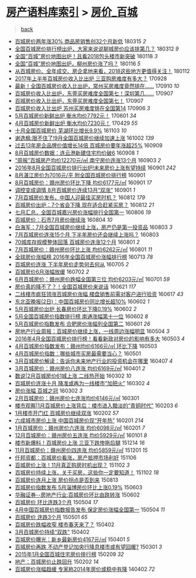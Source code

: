 [房产语料库索引](../../README.md)  > [房价_百城](房价_百城.md)
====
> [back](../README.md)

- [百城房价两年涨30% 商品房销售创32个月新低](http://jkwz.applinzi.com/ittc/7080718756005544977.html#%E7%99%BE%E5%9F%8E%E6%88%BF%E4%BB%B7%E4%B8%A4%E5%B9%B4%E6%B6%A830%25+%E5%95%86%E5%93%81%E6%88%BF%E9%94%80%E5%94%AE%E5%88%9B32%E4%B8%AA%E6%9C%88%E6%96%B0%E4%BD%8E) 180315 *2* 
- [全国百城房价排行榜出炉，大家来说说聊城房价应该排第几？](http://jkwz.applinzi.com/ittc/7079677938750718993.html#%E5%85%A8%E5%9B%BD%E7%99%BE%E5%9F%8E%E6%88%BF%E4%BB%B7%E6%8E%92%E8%A1%8C%E6%A6%9C%E5%87%BA%E7%82%89%EF%BC%8C%E5%A4%A7%E5%AE%B6%E6%9D%A5%E8%AF%B4%E8%AF%B4%E8%81%8A%E5%9F%8E%E6%88%BF%E4%BB%B7%E5%BA%94%E8%AF%A5%E6%8E%92%E7%AC%AC%E5%87%A0%EF%BC%9F) 180312 *9* 
- [全国“百城”房价地图出炉！且看2018包头楼市新突破](http://jkwz.applinzi.com/ittc/7059870119977550855.html#%E5%85%A8%E5%9B%BD%E2%80%9C%E7%99%BE%E5%9F%8E%E2%80%9D%E6%88%BF%E4%BB%B7%E5%9C%B0%E5%9B%BE%E5%87%BA%E7%82%89%EF%BC%81%E4%B8%94%E7%9C%8B2018%E5%8C%85%E5%A4%B4%E6%A5%BC%E5%B8%82%E6%96%B0%E7%AA%81%E7%A0%B4) 180118 *3* 
- [全国“百城”房价地图出炉，柳州房价涨了吗？](http://jkwz.applinzi.com/ittc/7059245379072033803.html#%E5%85%A8%E5%9B%BD%E2%80%9C%E7%99%BE%E5%9F%8E%E2%80%9D%E6%88%BF%E4%BB%B7%E5%9C%B0%E5%9B%BE%E5%87%BA%E7%82%89%EF%BC%8C%E6%9F%B3%E5%B7%9E%E6%88%BF%E4%BB%B7%E6%B6%A8%E4%BA%86%E5%90%97%EF%BC%9F) 180116 *5* 
- [从百城房价、全年成交、房企拿地来看，2018这些地方更值得关注！](http://jkwz.applinzi.com/ittc/7057750025017230343.html#%E4%BB%8E%E7%99%BE%E5%9F%8E%E6%88%BF%E4%BB%B7%E3%80%81%E5%85%A8%E5%B9%B4%E6%88%90%E4%BA%A4%E3%80%81%E6%88%BF%E4%BC%81%E6%8B%BF%E5%9C%B0%E6%9D%A5%E7%9C%8B%EF%BC%8C2018%E8%BF%99%E4%BA%9B%E5%9C%B0%E6%96%B9%E6%9B%B4%E5%80%BC%E5%BE%97%E5%85%B3%E6%B3%A8%EF%BC%81) 180112  
- [2017年上半年百城房价收入比出炉 三亚购房难度有多大？](http://jkwz.applinzi.com/ittc/7018270941879223313.html#2017%E5%B9%B4%E4%B8%8A%E5%8D%8A%E5%B9%B4%E7%99%BE%E5%9F%8E%E6%88%BF%E4%BB%B7%E6%94%B6%E5%85%A5%E6%AF%94%E5%87%BA%E7%82%89+%E4%B8%89%E4%BA%9A%E8%B4%AD%E6%88%BF%E9%9A%BE%E5%BA%A6%E6%9C%89%E5%A4%9A%E5%A4%A7%EF%BC%9F) 170928  
- [最新！全国百城房价收入比出炉，常州买房难度竟然排在……](http://jkwz.applinzi.com/ittc/7011748619991122960.html#%E6%9C%80%E6%96%B0%EF%BC%81%E5%85%A8%E5%9B%BD%E7%99%BE%E5%9F%8E%E6%88%BF%E4%BB%B7%E6%94%B6%E5%85%A5%E6%AF%94%E5%87%BA%E7%82%89%EF%BC%8C%E5%B8%B8%E5%B7%9E%E4%B9%B0%E6%88%BF%E9%9A%BE%E5%BA%A6%E7%AB%9F%E7%84%B6%E6%8E%92%E5%9C%A8%E2%80%A6%E2%80%A6) 170910 *10* 
- [百城房价收入比出炉，东莞买房难度全国第七！深圳第几……](http://jkwz.applinzi.com/ittc/7010523030890218512.html#%E7%99%BE%E5%9F%8E%E6%88%BF%E4%BB%B7%E6%94%B6%E5%85%A5%E6%AF%94%E5%87%BA%E7%82%89%EF%BC%8C%E4%B8%9C%E8%8E%9E%E4%B9%B0%E6%88%BF%E9%9A%BE%E5%BA%A6%E5%85%A8%E5%9B%BD%E7%AC%AC%E4%B8%83%EF%BC%81%E6%B7%B1%E5%9C%B3%E7%AC%AC%E5%87%A0%E2%80%A6%E2%80%A6) 170907  
- [百城房价收入比出炉，东莞买房难度全国第七！](http://jkwz.applinzi.com/ittc/7010465816892670992.html#%E7%99%BE%E5%9F%8E%E6%88%BF%E4%BB%B7%E6%94%B6%E5%85%A5%E6%AF%94%E5%87%BA%E7%82%89%EF%BC%8C%E4%B8%9C%E8%8E%9E%E4%B9%B0%E6%88%BF%E9%9A%BE%E5%BA%A6%E5%85%A8%E5%9B%BD%E7%AC%AC%E4%B8%83%EF%BC%81) 170907  
- [百城房价收入比出炉 苏州买房难度排在全国第14](http://jkwz.applinzi.com/ittc/7010126381667845137.html#%E7%99%BE%E5%9F%8E%E6%88%BF%E4%BB%B7%E6%94%B6%E5%85%A5%E6%AF%94%E5%87%BA%E7%82%89+%E8%8B%8F%E5%B7%9E%E4%B9%B0%E6%88%BF%E9%9A%BE%E5%BA%A6%E6%8E%92%E5%9C%A8%E5%85%A8%E5%9B%BD%E7%AC%AC14) 170906 *3* 
- [5月百城房价新鲜出炉 衡水均价7792元！](http://jkwz.applinzi.com/ittc/6974277057457423365.html#5%E6%9C%88%E7%99%BE%E5%9F%8E%E6%88%BF%E4%BB%B7%E6%96%B0%E9%B2%9C%E5%87%BA%E7%82%89+%E8%A1%A1%E6%B0%B4%E5%9D%87%E4%BB%B77792%E5%85%83%EF%BC%81) 170601 *34* 
- [4月百城房价新鲜出炉 衡水均价7230元！](http://jkwz.applinzi.com/ittc/6961900517105075204.html#4%E6%9C%88%E7%99%BE%E5%9F%8E%E6%88%BF%E4%BB%B7%E6%96%B0%E9%B2%9C%E5%87%BA%E7%82%89+%E8%A1%A1%E6%B0%B4%E5%9D%87%E4%BB%B77230%E5%85%83%EF%BC%81) 170429 *55* 
- [十月全国百城房价 芜湖环比增长9.9%](http://jkwz.applinzi.com/ittc/6896292314133038085.html#%E5%8D%81%E6%9C%88%E5%85%A8%E5%9B%BD%E7%99%BE%E5%9F%8E%E6%88%BF%E4%BB%B7+%E8%8A%9C%E6%B9%96%E7%8E%AF%E6%AF%94%E5%A2%9E%E9%95%BF9.9%25) 161103 *10* 
- [谢逸枫:限不住了!9月全国百城房价继续加速上涨](http://jkwz.applinzi.com/ittc/6884536019977765892.html#%E8%B0%A2%E9%80%B8%E6%9E%AB%3A%E9%99%90%E4%B8%8D%E4%BD%8F%E4%BA%86%219%E6%9C%88%E5%85%A8%E5%9B%BD%E7%99%BE%E5%9F%8E%E6%88%BF%E4%BB%B7%E7%BB%A7%E7%BB%AD%E5%8A%A0%E9%80%9F%E4%B8%8A%E6%B6%A8) 161002 *139* 
- [过去13年房企品牌价值增长14倍 百城房价要年涨超25%](http://jkwz.applinzi.com/ittc/6875788382298440708.html#%E8%BF%87%E5%8E%BB13%E5%B9%B4%E6%88%BF%E4%BC%81%E5%93%81%E7%89%8C%E4%BB%B7%E5%80%BC%E5%A2%9E%E9%95%BF14%E5%80%8D+%E7%99%BE%E5%9F%8E%E6%88%BF%E4%BB%B7%E8%A6%81%E5%B9%B4%E6%B6%A8%E8%B6%8525%25) 160909  
- [8月百城房价数据：连云港新建住宅均价破6](http://jkwz.applinzi.com/ittc/6875446331073627140.html#8%E6%9C%88%E7%99%BE%E5%9F%8E%E6%88%BF%E4%BB%B7%E6%95%B0%E6%8D%AE%EF%BC%9A%E8%BF%9E%E4%BA%91%E6%B8%AF%E6%96%B0%E5%BB%BA%E4%BD%8F%E5%AE%85%E5%9D%87%E4%BB%B7%E7%A0%B46) 160908 *1* 
- [“周报”百城房产均价12270元/㎡  南宁房价连涨13个月](http://jkwz.applinzi.com/ittc/6873590044027257860.html#%E2%80%9C%E5%91%A8%E6%8A%A5%E2%80%9D%E7%99%BE%E5%9F%8E%E6%88%BF%E4%BA%A7%E5%9D%87%E4%BB%B712270%E5%85%83%2F%E3%8E%A1++%E5%8D%97%E5%AE%81%E6%88%BF%E4%BB%B7%E8%BF%9E%E6%B6%A813%E4%B8%AA%E6%9C%88) 160903 *2* 
- [2016年8月全国百城房价排行出炉!未来房价上涨有望持续](http://jkwz.applinzi.com/ittc/6872880208851502084.html#2016%E5%B9%B48%E6%9C%88%E5%85%A8%E5%9B%BD%E7%99%BE%E5%9F%8E%E6%88%BF%E4%BB%B7%E6%8E%92%E8%A1%8C%E5%87%BA%E7%82%89%21%E6%9C%AA%E6%9D%A5%E6%88%BF%E4%BB%B7%E4%B8%8A%E6%B6%A8%E6%9C%89%E6%9C%9B%E6%8C%81%E7%BB%AD) 160901 *242* 
- [8月湛江房价为7016元/平 附全国百城房价排行榜](http://jkwz.applinzi.com/ittc/6872856811543200772.html#8%E6%9C%88%E6%B9%9B%E6%B1%9F%E6%88%BF%E4%BB%B7%E4%B8%BA7016%E5%85%83%2F%E5%B9%B3+%E9%99%84%E5%85%A8%E5%9B%BD%E7%99%BE%E5%9F%8E%E6%88%BF%E4%BB%B7%E6%8E%92%E8%A1%8C%E6%A6%9C) 160901  
- [8月百城房价：赣州房价环比下降 均价6177元/㎡](http://jkwz.applinzi.com/ittc/6872840640316048389.html#8%E6%9C%88%E7%99%BE%E5%9F%8E%E6%88%BF%E4%BB%B7%EF%BC%9A%E8%B5%A3%E5%B7%9E%E6%88%BF%E4%BB%B7%E7%8E%AF%E6%AF%94%E4%B8%8B%E9%99%8D+%E5%9D%87%E4%BB%B76177%E5%85%83%2F%E3%8E%A1) 160901 *17* 
- [调控变成调情 8月百城房价连续13月“双涨”](http://jkwz.applinzi.com/ittc/6872838488688428036.html#%E8%B0%83%E6%8E%A7%E5%8F%98%E6%88%90%E8%B0%83%E6%83%85+8%E6%9C%88%E7%99%BE%E5%9F%8E%E6%88%BF%E4%BB%B7%E8%BF%9E%E7%BB%AD13%E6%9C%88%E2%80%9C%E5%8F%8C%E6%B6%A8%E2%80%9D) 160901 *1* 
- [7月百城房价发布，中国人迎最佳买房时机？](http://jkwz.applinzi.com/ittc/6865587143614923780.html#7%E6%9C%88%E7%99%BE%E5%9F%8E%E6%88%BF%E4%BB%B7%E5%8F%91%E5%B8%83%EF%BC%8C%E4%B8%AD%E5%9B%BD%E4%BA%BA%E8%BF%8E%E6%9C%80%E4%BD%B3%E4%B9%B0%E6%88%BF%E6%97%B6%E6%9C%BA%EF%BC%9F) 160812 *179* 
- [百城房价出炉：7个省会下降 现在适合赶紧买房？](http://jkwz.applinzi.com/ittc/6865452308892222468.html#%E7%99%BE%E5%9F%8E%E6%88%BF%E4%BB%B7%E5%87%BA%E7%82%89%EF%BC%9A7%E4%B8%AA%E7%9C%81%E4%BC%9A%E4%B8%8B%E9%99%8D+%E7%8E%B0%E5%9C%A8%E9%80%82%E5%90%88%E8%B5%B6%E7%B4%A7%E4%B9%B0%E6%88%BF%EF%BC%9F) 160812 *21* 
- [七月汇总，全国百城嘉兴房价涨幅排行全国第一](http://jkwz.applinzi.com/ittc/6863261573417796612.html#%E4%B8%83%E6%9C%88%E6%B1%87%E6%80%BB%EF%BC%8C%E5%85%A8%E5%9B%BD%E7%99%BE%E5%9F%8E%E5%98%89%E5%85%B4%E6%88%BF%E4%BB%B7%E6%B6%A8%E5%B9%85%E6%8E%92%E8%A1%8C%E5%85%A8%E5%9B%BD%E7%AC%AC%E4%B8%80) 160806 *19* 
- [百城房价：石市7月房价继续涨](http://jkwz.applinzi.com/ittc/6862418444502434821.html#%E7%99%BE%E5%9F%8E%E6%88%BF%E4%BB%B7%EF%BC%9A%E7%9F%B3%E5%B8%827%E6%9C%88%E6%88%BF%E4%BB%B7%E7%BB%A7%E7%BB%AD%E6%B6%A8) 160804 *10* 
- [白海军：7月全国百城房价继续上涨，房产仍是第一投资品](http://jkwz.applinzi.com/ittc/6861852906478896133.html#%E7%99%BD%E6%B5%B7%E5%86%9B%EF%BC%9A7%E6%9C%88%E5%85%A8%E5%9B%BD%E7%99%BE%E5%9F%8E%E6%88%BF%E4%BB%B7%E7%BB%A7%E7%BB%AD%E4%B8%8A%E6%B6%A8%EF%BC%8C%E6%88%BF%E4%BA%A7%E4%BB%8D%E6%98%AF%E7%AC%AC%E4%B8%80%E6%8A%95%E8%B5%84%E5%93%81) 160803 *3* 
- [7月百城房价连涨15个月 下半年房价还会继续上涨吗？](http://jkwz.applinzi.com/ittc/6862052643752641541.html#7%E6%9C%88%E7%99%BE%E5%9F%8E%E6%88%BF%E4%BB%B7%E8%BF%9E%E6%B6%A815%E4%B8%AA%E6%9C%88+%E4%B8%8B%E5%8D%8A%E5%B9%B4%E6%88%BF%E4%BB%B7%E8%BF%98%E4%BC%9A%E7%BB%A7%E7%BB%AD%E4%B8%8A%E6%B6%A8%E5%90%97%EF%BC%9F) 160803  
- [70城库存规模整体回落 百城房价连涨12个月](http://jkwz.applinzi.com/ittc/6861396027038499845.html#70%E5%9F%8E%E5%BA%93%E5%AD%98%E8%A7%84%E6%A8%A1%E6%95%B4%E4%BD%93%E5%9B%9E%E8%90%BD+%E7%99%BE%E5%9F%8E%E6%88%BF%E4%BB%B7%E8%BF%9E%E6%B6%A812%E4%B8%AA%E6%9C%88) 160801 *2* 
- [7月百城房价：赣州房价环比上涨 均价6262元/㎡](http://jkwz.applinzi.com/ittc/6861337057259160580.html#7%E6%9C%88%E7%99%BE%E5%9F%8E%E6%88%BF%E4%BB%B7%EF%BC%9A%E8%B5%A3%E5%B7%9E%E6%88%BF%E4%BB%B7%E7%8E%AF%E6%AF%94%E4%B8%8A%E6%B6%A8+%E5%9D%87%E4%BB%B76262%E5%85%83%2F%E3%8E%A1) 160801 *11* 
- [全球房价涨幅榜 2016年全国百城房价涨幅排行榜](http://jkwz.applinzi.com/ittc/6854387037716874244.html#%E5%85%A8%E7%90%83%E6%88%BF%E4%BB%B7%E6%B6%A8%E5%B9%85%E6%A6%9C+2016%E5%B9%B4%E5%85%A8%E5%9B%BD%E7%99%BE%E5%9F%8E%E6%88%BF%E4%BB%B7%E6%B6%A8%E5%B9%85%E6%8E%92%E8%A1%8C%E6%A6%9C) 160713 *78* 
- [百城房价连涨 下半年房价走势何去何从](http://jkwz.applinzi.com/ittc/6851287260531786757.html#%E7%99%BE%E5%9F%8E%E6%88%BF%E4%BB%B7%E8%BF%9E%E6%B6%A8+%E4%B8%8B%E5%8D%8A%E5%B9%B4%E6%88%BF%E4%BB%B7%E8%B5%B0%E5%8A%BF%E4%BD%95%E5%8E%BB%E4%BD%95%E4%BB%8E) 160705 *2* 
- [百城房价6月涨幅放缓](http://jkwz.applinzi.com/ittc/6850211697025090565.html#%E7%99%BE%E5%9F%8E%E6%88%BF%E4%BB%B76%E6%9C%88%E6%B6%A8%E5%B9%85%E6%94%BE%E7%BC%93) 160702 *2* 
- [6月百城房价：赣州房价跌幅全国第三位 均价6203元/㎡](http://jkwz.applinzi.com/ittc/6849825793634731012.html#6%E6%9C%88%E7%99%BE%E5%9F%8E%E6%88%BF%E4%BB%B7%EF%BC%9A%E8%B5%A3%E5%B7%9E%E6%88%BF%E4%BB%B7%E8%B7%8C%E5%B9%85%E5%85%A8%E5%9B%BD%E7%AC%AC%E4%B8%89%E4%BD%8D+%E5%9D%87%E4%BB%B76203%E5%85%83%2F%E3%8E%A1) 160701 *59* 
- [房价真的降不了？！全国百城房价来说话](http://jkwz.applinzi.com/ittc/6846222682408092677.html#%E6%88%BF%E4%BB%B7%E7%9C%9F%E7%9A%84%E9%99%8D%E4%B8%8D%E4%BA%86%EF%BC%9F%EF%BC%81%E5%85%A8%E5%9B%BD%E7%99%BE%E5%9F%8E%E6%88%BF%E4%BB%B7%E6%9D%A5%E8%AF%B4%E8%AF%9D) 160621 *117* 
- [二线楼市疯狂领涨百城房价涨幅 楼盘销售前需对客户进行验资](http://jkwz.applinzi.com/ittc/6844714841214026757.html#%E4%BA%8C%E7%BA%BF%E6%A5%BC%E5%B8%82%E7%96%AF%E7%8B%82%E9%A2%86%E6%B6%A8%E7%99%BE%E5%9F%8E%E6%88%BF%E4%BB%B7%E6%B6%A8%E5%B9%85+%E6%A5%BC%E7%9B%98%E9%94%80%E5%94%AE%E5%89%8D%E9%9C%80%E5%AF%B9%E5%AE%A2%E6%88%B7%E8%BF%9B%E8%A1%8C%E9%AA%8C%E8%B5%84) 160617 *43* 
- [东北亚晚报(2日)：中国百城房价同比增长超10%](http://jkwz.applinzi.com/ittc/6839259856804250629.html#%E4%B8%9C%E5%8C%97%E4%BA%9A%E6%99%9A%E6%8A%A5%282%E6%97%A5%29%EF%BC%9A%E4%B8%AD%E5%9B%BD%E7%99%BE%E5%9F%8E%E6%88%BF%E4%BB%B7%E5%90%8C%E6%AF%94%E5%A2%9E%E9%95%BF%E8%B6%8510%25) 160602 *1* 
- [5月百城房价出炉 长春房价环比下降0.19%](http://jkwz.applinzi.com/ittc/6839066567027196933.html#5%E6%9C%88%E7%99%BE%E5%9F%8E%E6%88%BF%E4%BB%B7%E5%87%BA%E7%82%89+%E9%95%BF%E6%98%A5%E6%88%BF%E4%BB%B7%E7%8E%AF%E6%AF%94%E4%B8%8B%E9%99%8D0.19%25) 160602 *2* 
- [5月全国百城房价指数排行榜 南通涨幅第十一位](http://jkwz.applinzi.com/ittc/6839051579357135876.html#5%E6%9C%88%E5%85%A8%E5%9B%BD%E7%99%BE%E5%9F%8E%E6%88%BF%E4%BB%B7%E6%8C%87%E6%95%B0%E6%8E%92%E8%A1%8C%E6%A6%9C+%E5%8D%97%E9%80%9A%E6%B6%A8%E5%B9%85%E7%AC%AC%E5%8D%81%E4%B8%80%E4%BD%8D) 160602 *8* 
- [5月百城房价指数发布 合肥房价涨幅列全国第二](http://jkwz.applinzi.com/ittc/6838685217652737028.html#5%E6%9C%88%E7%99%BE%E5%9F%8E%E6%88%BF%E4%BB%B7%E6%8C%87%E6%95%B0%E5%8F%91%E5%B8%83+%E5%90%88%E8%82%A5%E6%88%BF%E4%BB%B7%E6%B6%A8%E5%B9%85%E5%88%97%E5%85%A8%E5%9B%BD%E7%AC%AC%E4%BA%8C) 160601 *26* 
- [房地产行业周报：百城房价继续上涨，一线周边涨幅明显](http://jkwz.applinzi.com/ittc/6828363685088986117.html#%E6%88%BF%E5%9C%B0%E4%BA%A7%E8%A1%8C%E4%B8%9A%E5%91%A8%E6%8A%A5%EF%BC%9A%E7%99%BE%E5%9F%8E%E6%88%BF%E4%BB%B7%E7%BB%A7%E7%BB%AD%E4%B8%8A%E6%B6%A8%EF%BC%8C%E4%B8%80%E7%BA%BF%E5%91%A8%E8%BE%B9%E6%B6%A8%E5%B9%85%E6%98%8E%E6%98%BE) 160504 *3* 
- [2016年4月全国百城房价排行榜！看看新政对房价的影响有多大](http://jkwz.applinzi.com/ittc/6828118883336455173.html#2016%E5%B9%B44%E6%9C%88%E5%85%A8%E5%9B%BD%E7%99%BE%E5%9F%8E%E6%88%BF%E4%BB%B7%E6%8E%92%E8%A1%8C%E6%A6%9C%EF%BC%81%E7%9C%8B%E7%9C%8B%E6%96%B0%E6%94%BF%E5%AF%B9%E6%88%BF%E4%BB%B7%E7%9A%84%E5%BD%B1%E5%93%8D%E6%9C%89%E5%A4%9A%E5%A4%A7) 160503 *4* 
- [4月百城房价指数发布：赣州均价6166元/㎡ 环比下降](http://jkwz.applinzi.com/ittc/6828005919929402372.html#4%E6%9C%88%E7%99%BE%E5%9F%8E%E6%88%BF%E4%BB%B7%E6%8C%87%E6%95%B0%E5%8F%91%E5%B8%83%EF%BC%9A%E8%B5%A3%E5%B7%9E%E5%9D%87%E4%BB%B76166%E5%85%83%2F%E3%8E%A1+%E7%8E%AF%E6%AF%94%E4%B8%8B%E9%99%8D) 160503  
- [4月百城房价指数：哪些城市买房最需要当心？](http://jkwz.applinzi.com/ittc/6827372297518056453.html#4%E6%9C%88%E7%99%BE%E5%9F%8E%E6%88%BF%E4%BB%B7%E6%8C%87%E6%95%B0%EF%BC%9A%E5%93%AA%E4%BA%9B%E5%9F%8E%E5%B8%82%E4%B9%B0%E6%88%BF%E6%9C%80%E9%9C%80%E8%A6%81%E5%BD%93%E5%BF%83%EF%BC%9F) 160501  
- [3月百城房价解读：告诉你未来地产行业的投资机会在哪里](http://jkwz.applinzi.com/ittc/6818295210702275589.html#3%E6%9C%88%E7%99%BE%E5%9F%8E%E6%88%BF%E4%BB%B7%E8%A7%A3%E8%AF%BB%EF%BC%9A%E5%91%8A%E8%AF%89%E4%BD%A0%E6%9C%AA%E6%9D%A5%E5%9C%B0%E4%BA%A7%E8%A1%8C%E4%B8%9A%E7%9A%84%E6%8A%95%E8%B5%84%E6%9C%BA%E4%BC%9A%E5%9C%A8%E5%93%AA%E9%87%8C) 160407 *4* 
- [3月百城房价：赣州房价八连涨 均价6169元/㎡](http://jkwz.applinzi.com/ittc/6816057094977356805.html#3%E6%9C%88%E7%99%BE%E5%9F%8E%E6%88%BF%E4%BB%B7%EF%BC%9A%E8%B5%A3%E5%B7%9E%E6%88%BF%E4%BB%B7%E5%85%AB%E8%BF%9E%E6%B6%A8+%E5%9D%87%E4%BB%B76169%E5%85%83%2F%E3%8E%A1) 160401 *2* 
- [数说|2月百城房价61城上涨 二线热开始](http://jkwz.applinzi.com/ittc/6804907521500251141.html#%E6%95%B0%E8%AF%B4%7C2%E6%9C%88%E7%99%BE%E5%9F%8E%E6%88%BF%E4%BB%B761%E5%9F%8E%E4%B8%8A%E6%B6%A8+%E4%BA%8C%E7%BA%BF%E7%83%AD%E5%BC%80%E5%A7%8B) 160302 *10* 
- [百城房价连涨十月 降准或再为一线楼市“加把火”](http://jkwz.applinzi.com/ittc/6804899943466664965.html#%E7%99%BE%E5%9F%8E%E6%88%BF%E4%BB%B7%E8%BF%9E%E6%B6%A8%E5%8D%81%E6%9C%88+%E9%99%8D%E5%87%86%E6%88%96%E5%86%8D%E4%B8%BA%E4%B8%80%E7%BA%BF%E6%A5%BC%E5%B8%82%E2%80%9C%E5%8A%A0%E6%8A%8A%E7%81%AB%E2%80%9D) 160302 *4* 
- [房价涨幅 百城之冠](http://jkwz.applinzi.com/ittc/6804853203136939013.html#%E6%88%BF%E4%BB%B7%E6%B6%A8%E5%B9%85+%E7%99%BE%E5%9F%8E%E4%B9%8B%E5%86%A0) 160302 *3* 
- [2月百城房价：赣州房价七连涨均价6146元/㎡](http://jkwz.applinzi.com/ittc/6804567317979595781.html#2%E6%9C%88%E7%99%BE%E5%9F%8E%E6%88%BF%E4%BB%B7%EF%BC%9A%E8%B5%A3%E5%B7%9E%E6%88%BF%E4%BB%B7%E4%B8%83%E8%BF%9E%E6%B6%A8%E5%9D%87%E4%BB%B76146%E5%85%83%2F%E3%8E%A1) 160301  
- [楼市观察|1月百城房价上涨背后：楼市进入黯淡的“青铜时代”](http://jkwz.applinzi.com/ittc/6794169385199600644.html#%E6%A5%BC%E5%B8%82%E8%A7%82%E5%AF%9F%7C1%E6%9C%88%E7%99%BE%E5%9F%8E%E6%88%BF%E4%BB%B7%E4%B8%8A%E6%B6%A8%E8%83%8C%E5%90%8E%EF%BC%9A%E6%A5%BC%E5%B8%82%E8%BF%9B%E5%85%A5%E9%BB%AF%E6%B7%A1%E7%9A%84%E2%80%9C%E9%9D%92%E9%93%9C%E6%97%B6%E4%BB%A3%E2%80%9D) 160203 *6* 
- [1月楼市开门红 百城房价继续双涨](http://jkwz.applinzi.com/ittc/6794061412041229317.html#1%E6%9C%88%E6%A5%BC%E5%B8%82%E5%BC%80%E9%97%A8%E7%BA%A2+%E7%99%BE%E5%9F%8E%E6%88%BF%E4%BB%B7%E7%BB%A7%E7%BB%AD%E5%8F%8C%E6%B6%A8) 160202 *57* 
- [六成城市房价上涨 中国百城房价现“开年热”](http://jkwz.applinzi.com/ittc/6793934158053245957.html#%E5%85%AD%E6%88%90%E5%9F%8E%E5%B8%82%E6%88%BF%E4%BB%B7%E4%B8%8A%E6%B6%A8+%E4%B8%AD%E5%9B%BD%E7%99%BE%E5%9F%8E%E6%88%BF%E4%BB%B7%E7%8E%B0%E2%80%9C%E5%BC%80%E5%B9%B4%E7%83%AD%E2%80%9D) 160201 *214* 
- [1月百城房价：赣州房价六连涨 均价6098元/㎡](http://jkwz.applinzi.com/ittc/6793804870079480836.html#1%E6%9C%88%E7%99%BE%E5%9F%8E%E6%88%BF%E4%BB%B7%EF%BC%9A%E8%B5%A3%E5%B7%9E%E6%88%BF%E4%BB%B7%E5%85%AD%E8%BF%9E%E6%B6%A8+%E5%9D%87%E4%BB%B76098%E5%85%83%2F%E3%8E%A1) 160201 *7* 
- [12月百城房价：赣州房价五连涨 均价5929元/㎡](http://jkwz.applinzi.com/ittc/6782329017306973189.html#12%E6%9C%88%E7%99%BE%E5%9F%8E%E6%88%BF%E4%BB%B7%EF%BC%9A%E8%B5%A3%E5%B7%9E%E6%88%BF%E4%BB%B7%E4%BA%94%E8%BF%9E%E6%B6%A8+%E5%9D%87%E4%BB%B75929%E5%85%83%2F%E3%8E%A1) 160101 *8* 
- [楼市新爆料！百城房价上涨 三亚下跌惨拖后腿](http://jkwz.applinzi.com/ittc/6775704851338232836.html#%E6%A5%BC%E5%B8%82%E6%96%B0%E7%88%86%E6%96%99%EF%BC%81%E7%99%BE%E5%9F%8E%E6%88%BF%E4%BB%B7%E4%B8%8A%E6%B6%A8+%E4%B8%89%E4%BA%9A%E4%B8%8B%E8%B7%8C%E6%83%A8%E6%8B%96%E5%90%8E%E8%85%BF) 151214 *16* 
- [11月百城房价：赣州房价四连涨 均价5859元/㎡](http://jkwz.applinzi.com/ittc/6770790226150818820.html#11%E6%9C%88%E7%99%BE%E5%9F%8E%E6%88%BF%E4%BB%B7%EF%BC%9A%E8%B5%A3%E5%B7%9E%E6%88%BF%E4%BB%B7%E5%9B%9B%E8%BF%9E%E6%B6%A8+%E5%9D%87%E4%BB%B75859%E5%85%83%2F%E3%8E%A1) 151201 *15* 
- [仟邦资都：百城房价看涨，房产抵押市场利好](http://jkwz.applinzi.com/ittc/6761628162119435268.html#%E4%BB%9F%E9%82%A6%E8%B5%84%E9%83%BD%EF%BC%9A%E7%99%BE%E5%9F%8E%E6%88%BF%E4%BB%B7%E7%9C%8B%E6%B6%A8%EF%BC%8C%E6%88%BF%E4%BA%A7%E6%8A%B5%E6%8A%BC%E5%B8%82%E5%9C%BA%E5%88%A9%E5%A5%BD) 151106  
- [百城房价上涨！11月真正购房时机出现？](http://jkwz.applinzi.com/ittc/6760159278884389892.html#%E7%99%BE%E5%9F%8E%E6%88%BF%E4%BB%B7%E4%B8%8A%E6%B6%A8%EF%BC%8111%E6%9C%88%E7%9C%9F%E6%AD%A3%E8%B4%AD%E6%88%BF%E6%97%B6%E6%9C%BA%E5%87%BA%E7%8E%B0%EF%BC%9F) 151102 *3* 
- [百城房价持续上涨，关于买房，这些你一定要知道！](http://jkwz.applinzi.com/ittc/6760084267281122308.html#%E7%99%BE%E5%9F%8E%E6%88%BF%E4%BB%B7%E6%8C%81%E7%BB%AD%E4%B8%8A%E6%B6%A8%EF%BC%8C%E5%85%B3%E4%BA%8E%E4%B9%B0%E6%88%BF%EF%BC%8C%E8%BF%99%E4%BA%9B%E4%BD%A0%E4%B8%80%E5%AE%9A%E8%A6%81%E7%9F%A5%E9%81%93%EF%BC%81) 151102 *18* 
- [百城房价连月上涨 房价拐点是否到来](http://jkwz.applinzi.com/ittc/547650611439458245.html#%E7%99%BE%E5%9F%8E%E6%88%BF%E4%BB%B7%E8%BF%9E%E6%9C%88%E4%B8%8A%E6%B6%A8+%E6%88%BF%E4%BB%B7%E6%8B%90%E7%82%B9%E6%98%AF%E5%90%A6%E5%88%B0%E6%9D%A5) 150813  
- [百城房价指数发布 5月淄博房价环比上涨0.19%](http://jkwz.applinzi.com/ittc/547650611416169284.html#%E7%99%BE%E5%9F%8E%E6%88%BF%E4%BB%B7%E6%8C%87%E6%95%B0%E5%8F%91%E5%B8%83+5%E6%9C%88%E6%B7%84%E5%8D%9A%E6%88%BF%E4%BB%B7%E7%8E%AF%E6%AF%94%E4%B8%8A%E6%B6%A80.19%25) 150603  
- [华融证券--房地产行业:百城房价环比由跌转涨](http://jkwz.applinzi.com/ittc/547650611417102756.html#%E5%8D%8E%E8%9E%8D%E8%AF%81%E5%88%B8--%E6%88%BF%E5%9C%B0%E4%BA%A7%E8%A1%8C%E4%B8%9A%3A%E7%99%BE%E5%9F%8E%E6%88%BF%E4%BB%B7%E7%8E%AF%E6%AF%94%E7%94%B1%E8%B7%8C%E8%BD%AC%E6%B6%A8) 150602  
- [百城房价 环比连跌3个月](http://jkwz.applinzi.com/ittc/547650611408207268.html#%E7%99%BE%E5%9F%8E%E6%88%BF%E4%BB%B7+%E7%8E%AF%E6%AF%94%E8%BF%9E%E8%B7%8C3%E4%B8%AA%E6%9C%88) 150504 *17* 
- [4月中国百城房价指数报告发布 保定房价涨幅全国第一](http://jkwz.applinzi.com/ittc/547650611404558318.html#4%E6%9C%88%E4%B8%AD%E5%9B%BD%E7%99%BE%E5%9F%8E%E6%88%BF%E4%BB%B7%E6%8C%87%E6%95%B0%E6%8A%A5%E5%91%8A%E5%8F%91%E5%B8%83+%E4%BF%9D%E5%AE%9A%E6%88%BF%E4%BB%B7%E6%B6%A8%E5%B9%85%E5%85%A8%E5%9B%BD%E7%AC%AC%E4%B8%80) 150504 *11* 
- [百城房价 连跌3个月](http://jkwz.applinzi.com/ittc/547650611410074740.html#%E7%99%BE%E5%9F%8E%E6%88%BF%E4%BB%B7+%E8%BF%9E%E8%B7%8C3%E4%B8%AA%E6%9C%88) 150501 *65* 
- [百城房价跌幅收窄 楼市春天来了？](http://jkwz.applinzi.com/ittc/547650611400664059.html#%E7%99%BE%E5%9F%8E%E6%88%BF%E4%BB%B7%E8%B7%8C%E5%B9%85%E6%94%B6%E7%AA%84+%E6%A5%BC%E5%B8%82%E6%98%A5%E5%A4%A9%E6%9D%A5%E4%BA%86%EF%BC%9F) 150402  
- [3月百城房价持续“双跌”](http://jkwz.applinzi.com/ittc/547650611399799172.html#3%E6%9C%88%E7%99%BE%E5%9F%8E%E6%88%BF%E4%BB%B7%E6%8C%81%E7%BB%AD%E2%80%9C%E5%8F%8C%E8%B7%8C%E2%80%9D) 150402  
- [百城房价曝光：新乡最新房价4167元/㎡](http://jkwz.applinzi.com/ittc/547650611401667558.html#%E7%99%BE%E5%9F%8E%E6%88%BF%E4%BB%B7%E6%9B%9D%E5%85%89%EF%BC%9A%E6%96%B0%E4%B9%A1%E6%9C%80%E6%96%B0%E6%88%BF%E4%BB%B74167%E5%85%83%2F%E3%8E%A1) 150401 *5* 
- [百城房价再跌 不动产登记加央行降息楼市或有望回暖?](http://jkwz.applinzi.com/ittc/547650611395649334.html#%E7%99%BE%E5%9F%8E%E6%88%BF%E4%BB%B7%E5%86%8D%E8%B7%8C+%E4%B8%8D%E5%8A%A8%E4%BA%A7%E7%99%BB%E8%AE%B0%E5%8A%A0%E5%A4%AE%E8%A1%8C%E9%99%8D%E6%81%AF%E6%A5%BC%E5%B8%82%E6%88%96%E6%9C%89%E6%9C%9B%E5%9B%9E%E6%9A%96%3F) 150301 *3* 
- [2015年1月全国百城住宅房价排行榜](http://jkwz.applinzi.com/ittc/547650611390166695.html#2015%E5%B9%B41%E6%9C%88%E5%85%A8%E5%9B%BD%E7%99%BE%E5%9F%8E%E4%BD%8F%E5%AE%85%E6%88%BF%E4%BB%B7%E6%8E%92%E8%A1%8C%E6%A6%9C) 150209 *32* 
- [地产：百城房价止跌回升](http://jkwz.applinzi.com/ittc/547650611387513196.html#%E5%9C%B0%E4%BA%A7%EF%BC%9A%E7%99%BE%E5%9F%8E%E6%88%BF%E4%BB%B7%E6%AD%A2%E8%B7%8C%E5%9B%9E%E5%8D%87) 150202 *14* 
- [百城房价涨幅趋缓 专家称2014年房价或稳中有降](http://jkwz.applinzi.com/ittc/547650611363230019.html#%E7%99%BE%E5%9F%8E%E6%88%BF%E4%BB%B7%E6%B6%A8%E5%B9%85%E8%B6%8B%E7%BC%93+%E4%B8%93%E5%AE%B6%E7%A7%B02014%E5%B9%B4%E6%88%BF%E4%BB%B7%E6%88%96%E7%A8%B3%E4%B8%AD%E6%9C%89%E9%99%8D) 140402 *72* 
